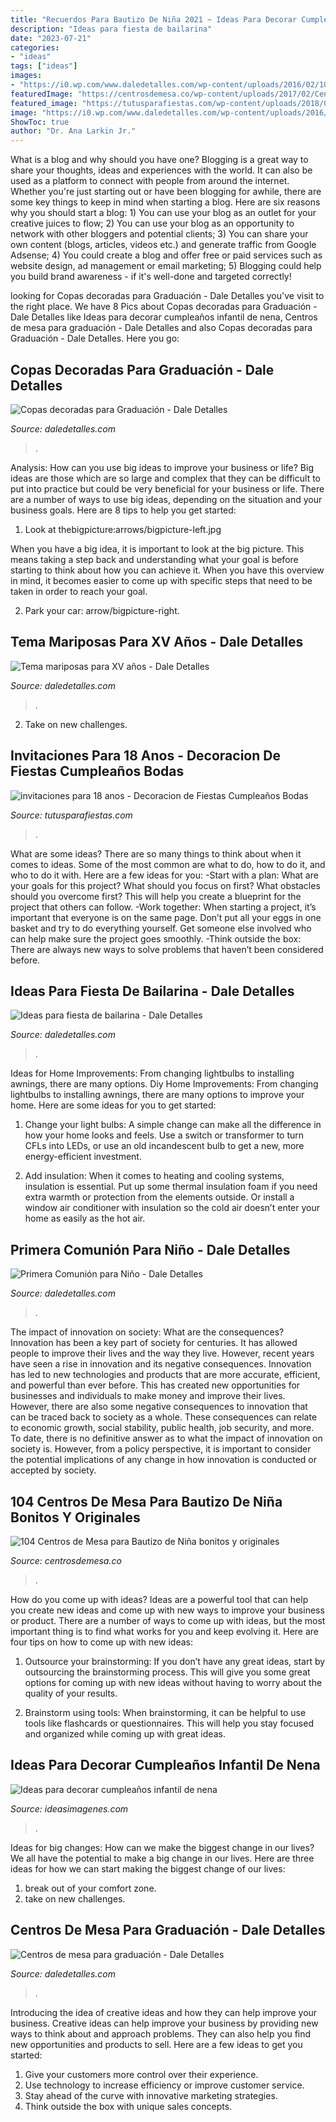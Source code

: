```yaml
---
title: "Recuerdos Para Bautizo De Niña 2021 ~ Ideas Para Decorar Cumpleaños Infantil De Nena"
description: "Ideas para fiesta de bailarina"
date: "2023-07-21"
categories:
- "ideas"
tags: ["ideas"]
images:
- "https://i0.wp.com/www.daledetalles.com/wp-content/uploads/2016/02/10-14.jpg"
featuredImage: "https://centrosdemesa.co/wp-content/uploads/2017/02/Centros-de-mesa-Bautizo-niña-38-550x733.jpg"
featured_image: "https://tutusparafiestas.com/wp-content/uploads/2018/01/invitaciones-para-18-anos.jpg"
image: "https://i0.wp.com/www.daledetalles.com/wp-content/uploads/2016/02/10-14.jpg"
ShowToc: true
author: "Dr. Ana Larkin Jr."
---
```



What is a blog and why should you have one?
Blogging is a great way to share your thoughts, ideas and experiences with the world. It can also be used as a platform to connect with people from around the internet. Whether you're just starting out or have been blogging for awhile, there are some key things to keep in mind when starting a blog. Here are six reasons why you should start a blog: 1) You can use your blog as an outlet for your creative juices to flow; 2) You can use your blog as an opportunity to network with other bloggers and potential clients; 3) You can share your own content (blogs, articles, videos etc.) and generate traffic from Google Adsense; 4) You could create a blog and offer free or paid services such as website design, ad management or email marketing; 5) Blogging could help you build brand awareness - if it's well-done and targeted correctly!

	

		
looking for Copas decoradas para Graduación - Dale Detalles you've visit to the right place. We have 8 Pics about Copas decoradas para Graduación - Dale Detalles like Ideas para decorar cumpleaños infantil de nena, Centros de mesa para graduación - Dale Detalles and also Copas decoradas para Graduación - Dale Detalles. Here you go:
		
    
## Copas Decoradas Para Graduación - Dale Detalles

<img loading=lazy src="https://i2.wp.com/www.daledetalles.com/wp-content/uploads/2016/04/copa-para-graduacion2.jpg?resize=540%2C720" onerror="this.onerror=null;this.src='https://tse1.mm.bing.net/th?id=OIP.lUQMiWnwLV8VxbbxlqMpvAHaJ4&amp;pid=15.1';" alt="Copas decoradas para Graduación - Dale Detalles">

_Source: daledetalles.com_

>. 

	

Analysis: How can you use big ideas to improve your business or life?
Big ideas are those which are so large and complex that they can be difficult to put into practice but could be very beneficial for your business or life. There are a number of ways to use big ideas, depending on the situation and your business goals. Here are 8 tips to help you get started:
1. Look at thebigpicture:arrows/bigpicture-left.jpg

When you have a big idea, it is important to look at the big picture. This means taking a step back and understanding what your goal is before starting to think about how you can achieve it. When you have this overview in mind, it becomes easier to come up with specific steps that need to be taken in order to reach your goal.

2. Park your car: arrow/bigpicture-right.

    
## Tema Mariposas Para XV Años - Dale Detalles

<img loading=lazy src="https://www.daledetalles.com/wp-content/uploads/2016/08/quince-años-tema-mariposas.jpg" onerror="this.onerror=null;this.src='https://tse2.mm.bing.net/th?id=OIP.I199ntpBKvJ1vt0ug8IL7gAAAA&amp;pid=15.1';" alt="Tema mariposas para XV años - Dale Detalles">

_Source: daledetalles.com_

>. 

	

2. Take on new challenges.

    
## Invitaciones Para 18 Anos - Decoracion De Fiestas Cumpleaños Bodas

<img loading=lazy src="https://tutusparafiestas.com/wp-content/uploads/2018/01/invitaciones-para-18-anos.jpg" onerror="this.onerror=null;this.src='https://tse2.mm.bing.net/th?id=OIP.cu4Ej8R2NjXeObMTfqtstQHaKe&amp;pid=15.1';" alt="invitaciones para 18 anos - Decoracion de Fiestas Cumpleaños Bodas">

_Source: tutusparafiestas.com_

>. 

	

What are some ideas?
There are so many things to think about when it comes to ideas. Some of the most common are what to do, how to do it, and who to do it with. Here are a few ideas for you: 
-Start with a plan: What are your goals for this project? What should you focus on first? What obstacles should you overcome first? This will help you create a blueprint for the project that others can follow. 
-Work together: When starting a project, it’s important that everyone is on the same page. Don’t put all your eggs in one basket and try to do everything yourself. Get someone else involved who can help make sure the project goes smoothly. 
-Think outside the box: There are always new ways to solve problems that haven’t been considered before.

    
## Ideas Para Fiesta De Bailarina - Dale Detalles

<img loading=lazy src="https://i1.wp.com/www.daledetalles.com/wp-content/uploads/2016/02/ballet5.jpg" onerror="this.onerror=null;this.src='https://tse4.mm.bing.net/th?id=OIP.2J8cSBDCrGN99zK3I5SQtwHaE8&amp;pid=15.1';" alt="Ideas para fiesta de bailarina - Dale Detalles">

_Source: daledetalles.com_

>. 

	

Ideas for Home Improvements: From changing lightbulbs to installing awnings, there are many options.
Diy Home Improvements: From changing lightbulbs to installing awnings, there are many options to improve your home. Here are some ideas for you to get started: 
1. Change your light bulbs: A simple change can make all the difference in how your home looks and feels. Use a switch or transformer to turn CFLs into LEDs, or use an old incandescent bulb to get a new, more energy-efficient investment. 

2. Add insulation: When it comes to heating and cooling systems, insulation is essential. Put up some thermal insulation foam if you need extra warmth or protection from the elements outside. Or install a window air conditioner with insulation so the cold air doesn’t enter your home as easily as the hot air. 


    
## Primera Comunión Para Niño - Dale Detalles

<img loading=lazy src="https://i0.wp.com/www.daledetalles.com/wp-content/uploads/2016/02/10-14.jpg" onerror="this.onerror=null;this.src='https://tse4.mm.bing.net/th?id=OIP.kNgelaeFczuWrH3hdavsXgHaJ3&amp;pid=15.1';" alt="Primera Comunión para Niño - Dale Detalles">

_Source: daledetalles.com_

>. 

	

The impact of innovation on society: What are the consequences?
Innovation has been a key part of society for centuries. It has allowed people to improve their lives and the way they live. However, recent years have seen a rise in innovation and its negative consequences. Innovation has led to new technologies and products that are more accurate, efficient, and powerful than ever before. This has created new opportunities for businesses and individuals to make money and improve their lives. However, there are also some negative consequences to innovation that can be traced back to society as a whole. These consequences can relate to economic growth, social stability, public health, job security, and more. To date, there is no definitive answer as to what the impact of innovation on society is. However, from a policy perspective, it is important to consider the potential implications of any change in how innovation is conducted or accepted by society.

    
## 104 Centros De Mesa Para Bautizo De Niña Bonitos Y Originales

<img loading=lazy src="https://centrosdemesa.co/wp-content/uploads/2017/02/Centros-de-mesa-Bautizo-niña-38-550x733.jpg" onerror="this.onerror=null;this.src='https://tse2.mm.bing.net/th?id=OIP.-PC9bLbBWJUMRzLJu9f0WQHaJ3&amp;pid=15.1';" alt="104 Centros de Mesa para Bautizo de Niña bonitos y originales">

_Source: centrosdemesa.co_

>. 

	

How do you come up with ideas?
Ideas are a powerful tool that can help you create new ideas and come up with new ways to improve your business or product. There are a number of ways to come up with ideas, but the most important thing is to find what works for you and keep evolving it. Here are four tips on how to come up with new ideas:
1. Outsource your brainstorming: If you don’t have any great ideas, start by outsourcing the brainstorming process. This will give you some great options for coming up with new ideas without having to worry about the quality of your results.

2. Brainstorm using tools: When brainstorming, it can be helpful to use tools like flashcards or questionnaires. This will help you stay focused and organized while coming up with great ideas.


    
## Ideas Para Decorar Cumpleaños Infantil De Nena

<img loading=lazy src="https://ideasimagenes.com/wp-content/uploads/2017/07/IdeasNena12.jpg" onerror="this.onerror=null;this.src='https://tse4.mm.bing.net/th?id=OIP.eyXNYV94cCKMJ8nIY-PLpAHaJ4&amp;pid=15.1';" alt="Ideas para decorar cumpleaños infantil de nena">

_Source: ideasimagenes.com_

>. 

	

Ideas for big changes: How can we make the biggest change in our lives?
We all have the potential to make a big change in our lives. Here are three ideas for how we can start making the biggest change of our lives:
1. break out of your comfort zone.
2. take on new challenges.

    
## Centros De Mesa Para Graduación - Dale Detalles

<img loading=lazy src="https://i1.wp.com/www.daledetalles.com/wp-content/uploads/2017/06/graduacion-centros-de-mesa14-e1498066718544.jpg" onerror="this.onerror=null;this.src='https://tse2.mm.bing.net/th?id=OIP.CZZgiEVXU3fM0GRHVXGrZwHaJ1&amp;pid=15.1';" alt="Centros de mesa para graduación - Dale Detalles">

_Source: daledetalles.com_

>. 

	

Introducing the idea of creative ideas and how they can help improve your business.
Creative ideas can help improve your business by providing new ways to think about and approach problems. They can also help you find new opportunities and products to sell. Here are a few ideas to get you started: 
1. Give your customers more control over their experience.
2. Use technology to increase efficiency or improve customer service.
3. Stay ahead of the curve with innovative marketing strategies.
4. Think outside the box with unique sales concepts.

